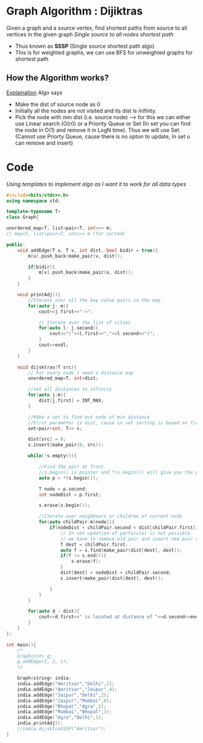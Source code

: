 # Graph Algorithm : Dijiktras
Given a graph and a source vertex, find shortest paths from source to all vertices in the given graph
*Single source to all nodes shortest path*
* Thus known as **SSSP** (Single source shortest path algo)
* This is for weighted graphs, we can use BFS for unweighted graphs for shortest path

## How the Algorithm works?
[Explaination](https://www.youtube.com/watch?v=NR4fpjuxnPA)
Algo says

* Make the dist of source node as 0
* Initially all the nodes are not visited and its dist is inifinty.
* Pick the node with min dist (i.e. source node) --> for this we can either use Linear search (O(n)) or a Priority Queue or Set (In set you can find the node in O(1) and remove it in LogN time). Thus we will use Set. (Cannot use Priorty Queue, cause there is no opton to update, In set u can remove and insert)

# Code
*Using templates to implement algo as I want it to work for all data types*

```c++
#include<bits/stdc++.h>
using namespace std;

template<typename T>
class Graph{

unordered_map<T, list<pair<T, int>>> m; 
// map<T, list<pair<T, int>>> m (for sorted)

public:
	void addEdge(T u, T v, int dist, bool bidir = true){
		m[u].push_back(make_pair(v, dist));

		if(bidir){
			m[v].push_back(make_pair(u, dist));
		}
	}

	void printAdj(){
		//Iterate over all the key value pairs in the map
		for(auto j: m){
			cout<<j.first<<"->";

			// Iterate over the list of cities
			for(auto l: j.second){
				cout<<"("<<l.first<<","<<l.second<<")";
			}
			cout<<endl;
		}
	}

	void dijsktras(T src){
		// For every node I need a distance map
		unordered_map<T, int>dist;

		//set all distances to infinity
		for(auto j:m){
			dist[j.first] = INT_MAX; 
		}

		//Make a set to find out node of min distance
		//First parameter is dist, cause in set sorting is based on first parameter
		set<pair<int, T>> s;

		dist[src] = 0;
		s.insert(make_pair(0, src));

		while(!s.empty()){

			//Find the pair at front
			//s.begin() is pointer and *(s.begin()) will give you the pair 
			auto p = *(s.begin());

			T node = p.second;
			int nodeDist = p.first;

			s.erase(s.begin());

			//Iterate over neighbours or children of current node
			for(auto childPair:m[node]){
				if(nodeDist + childPair.second < dist[childPair.first]){
					// In set updation of particular is not possible
					// we have to remove old pair and insert new pair of updation
					T dest = childPair.first;
					auto f = s.find(make_pair(dist[dest], dest));
					if(f != s.end()){
						s.erase(f);
					}
					dist[dest] = nodeDist + childPair.second;
					s.insert(make_pair(dist[dest], dest));

				}
			}
		}

		for(auto d : dist){
			cout<<d.first<<" is located at distance of "<<d.second<<endl;
		}
	}
};

int main(){
	/*
	Graph<int> g;
	g.addEdge(1, 2, 1);
	*/

	Graph<string> india;
    india.addEdge("Amritsar","Delhi",1);
    india.addEdge("Amritsar","Jaipur",4);
    india.addEdge("Jaipur","Delhi",2);
    india.addEdge("Jaipur","Mumbai",8);
    india.addEdge("Bhopal","Agra",2);
    india.addEdge("Mumbai","Bhopal",3);
    india.addEdge("Agra","Delhi",1);
    india.printAdj();
    //india.dijsktraSSSP("Amritsar");
}

```